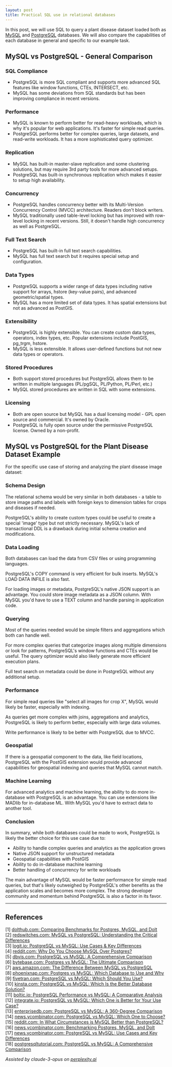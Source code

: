 ```yaml
---
layout: post
title: Practical SQL use in relational databases
---
```


In this post, we will use SQL to query a plant disease dataset loaded both as [MySQL](https://www.mysql.com/) and [PostgreSQL](https://www.postgresql.org/) databases. We will also compare the capabilities of each database in general and specific to our example task.

## MySQL vs PostgreSQL - General Comparison

### SQL Compliance
- PostgreSQL is more SQL compliant and supports more advanced SQL features like window functions, CTEs, INTERSECT, etc.
- MySQL has some deviations from SQL standards but has been improving compliance in recent versions.

### Performance
- MySQL is known to perform better for read-heavy workloads, which is why it's popular for web applications. It's faster for simple read queries.
- PostgreSQL performs better for complex queries, large datasets, and read-write workloads. It has a more sophisticated query optimizer.

### Replication
- MySQL has built-in master-slave replication and some clustering solutions, but may require 3rd party tools for more advanced setups.
- PostgreSQL has built-in synchronous replication which makes it easier to setup high availability.

### Concurrency
- PostgreSQL handles concurrency better with its Multi-Version Concurrency Control (MVCC) architecture. Readers don't block writers.
- MySQL traditionally used table-level locking but has improved with row-level locking in recent versions. Still, it doesn't handle high concurrency as well as PostgreSQL.

### Full Text Search
- PostgreSQL has built-in full text search capabilities.
- MySQL has full text search but it requires special setup and configuration.

### Data Types
- PostgreSQL supports a wider range of data types including native support for arrays, hstore (key-value pairs), and advanced geometric/spatial types.
- MySQL has a more limited set of data types. It has spatial extensions but not as advanced as PostGIS.

### Extensibility
- PostgreSQL is highly extensible. You can create custom data types, operators, index types, etc. Popular extensions include PostGIS, pg_trgm, hstore.
- MySQL is less extensible. It allows user-defined functions but not new data types or operators.

### Stored Procedures
- Both support stored procedures but PostgreSQL allows them to be written in multiple languages (PL/pgSQL, PL/Python, PL/Perl, etc.)
- MySQL stored procedures are written in SQL with some extensions.

### Licensing
- Both are open source but MySQL has a dual licensing model - GPL open source and commercial. It's owned by Oracle.
- PostgreSQL is fully open source under the permissive PostgreSQL license. Owned by a non-profit.

## MySQL vs PostgreSQL for the Plant Disease Dataset Example

For the specific use case of storing and analyzing the plant disease image dataset:

### Schema Design
The relational schema would be very similar in both databases - a table to store image paths and labels with foreign keys to dimension tables for crops and diseases if needed.

PostgreSQL's ability to create custom types could be useful to create a special 'image' type but not strictly necessary. MySQL's lack of transactional DDL is a drawback during initial schema creation and modifications.

### Data Loading
Both databases can load the data from CSV files or using programming languages. 

PostgreSQL's COPY command is very efficient for bulk inserts. MySQL's LOAD DATA INFILE is also fast.

For loading images or metadata, PostgreSQL's native JSON support is an advantage. You could store image metadata as a JSON column. With MySQL you'd have to use a TEXT column and handle parsing in application code.

### Querying
Most of the queries needed would be simple filters and aggregations which both can handle well.

For more complex queries that categorize images along multiple dimensions or look for patterns, PostgreSQL's window functions and CTEs would be useful. The query optimizer would also likely generate more efficient execution plans.

Full text search on metadata could be done in PostgreSQL without any additional setup.

### Performance
For simple read queries like "select all images for crop X", MySQL would likely be faster, especially with indexing.

As queries get more complex with joins, aggregations and analytics, PostgreSQL is likely to perform better, especially with large data volumes.

Write performance is likely to be better with PostgreSQL due to MVCC.

### Geospatial
If there is a geospatial component to the data, like field locations, PostgreSQL with the PostGIS extension would provide advanced capabilities for geospatial indexing and queries that MySQL cannot match.

### Machine Learning
For advanced analytics and machine learning, the ability to do more in-database with PostgreSQL is an advantage. You can use extensions like MADlib for in-database ML. With MySQL you'd have to extract data to another tool.

### Conclusion
In summary, while both databases could be made to work, PostgreSQL is likely the better choice for this use case due to:

- Ability to handle complex queries and analytics as the application grows
- Native JSON support for unstructured metadata
- Geospatial capabilities with PostGIS
- Ability to do in-database machine learning
- Better handling of concurrency for write workloads

The main advantage of MySQL would be faster performance for simple read queries, but that's likely outweighed by PostgreSQL's other benefits as the application scales and becomes more complex. The strong developer community and momentum behind PostgreSQL is also a factor in its favor.

---
## References

[1] <a id="ref-1"></a> [dolthub.com: Comparing Benchmarks for Postgres, MySQL, and Dolt](https://www.dolthub.com/blog/2023-12-15-benchmarking-postgres-mysql-dolt/)  
[2] <a id="ref-2"></a> [redswitches.com: MySQL vs PostgreSQL: Understanding the Critical Differences](https://www.redswitches.com/blog/mysql-vs-postgresql/)  
[3] <a id="ref-3"></a> [logit.io: PostgreSQL vs MySQL: Use Cases & Key Differences](https://logit.io/blog/post/postgresql-vs-mysql-use-cases-attributes-to-help-you-choose/)  
[4] <a id="ref-4"></a> [reddit.com: Why Do You Choose MySQL Over Postgres?](https://www.reddit.com/r/node/comments/rv6u8u/why_do_you_choose_mysql_over_postgres/)  
[5] <a id="ref-5"></a> [dbvis.com: PostgreSQL vs MySQL: A Comprehensive Comparison](https://www.dbvis.com/thetable/postgresql-vs-mysql/)  
[6] <a id="ref-6"></a> [bytebase.com: Postgres vs MySQL: The Ultimate Comparison](https://www.bytebase.com/blog/postgres-vs-mysql/)  
[7] <a id="ref-7"></a> [aws.amazon.com: The Difference Between MySQL vs PostgreSQL](https://aws.amazon.com/compare/the-difference-between-mysql-vs-postgresql/)  
[8] <a id="ref-8"></a> [phoenixnap.com: Postgres vs MySQL: Which Database to Use and Why](https://phoenixnap.com/kb/postgres-vs-mysql)  
[9] <a id="ref-9"></a> [fivetran.com: PostgreSQL vs MySQL: Which Should You Use?](https://www.fivetran.com/blog/postgresql-vs-mysql)  
[10] <a id="ref-10"></a> [kinsta.com: PostgreSQL vs MySQL: Which Is the Better Database Solution?](https://kinsta.com/blog/postgresql-vs-mysql/)  
[11] <a id="ref-11"></a> [boltic.io: PostgreSQL Performance vs MySQL: A Comparative Analysis](https://www.boltic.io/blog/postgresql-performance-vs-mysql)  
[12] <a id="ref-12"></a> [integrate.io: PostgreSQL vs MySQL: Which One is Better for Your Use Case?](https://www.integrate.io/blog/postgresql-vs-mysql-which-one-is-better-for-your-use-case/)  
[13] <a id="ref-13"></a> [enterprisedb.com: PostgreSQL vs MySQL: A 360-Degree Comparison](https://www.enterprisedb.com/blog/postgresql-vs-mysql-360-degree-comparison-syntax-performance-scalability-and-features)  
[14] <a id="ref-14"></a> [news.ycombinator.com: PostgreSQL vs MySQL: Which One to Choose?](https://news.ycombinator.com/item?id=35599118)  
[15] <a id="ref-15"></a> [reddit.com: In What Circumstances is MySQL Better than PostgreSQL?](https://www.reddit.com/r/PostgreSQL/comments/tldork/in_what_circumstances_is_mysql_better_than/)  
[16] <a id="ref-16"></a> [news.ycombinator.com: Benchmarking Postgres, MySQL, and Dolt](https://news.ycombinator.com/item?id=35906604)  
[17] <a id="ref-17"></a> [news.ycombinator.com: PostgreSQL vs MySQL: Use Cases and Key Differences](https://news.ycombinator.com/item?id=36945115)  
[18] <a id="ref-18"></a> [postgresqltutorial.com: PostgreSQL vs MySQL: A Comprehensive Comparison](https://www.postgresqltutorial.com/postgresql-tutorial/postgresql-vs-mysql/)  

_Assisted by claude-3-opus on [perplexity.ai](https://perplexity.ai)_

<!-- -------------------------------------------------------------- -->
<!-- 
sequence: renumber, accumulate, format

to increment numbers, use multiple cursors then emmet shortcuts

regex...
\[(\d+)\]
to
 [[$1](#ref-$1)]

regex...
\[(\d+)\] (.*)
to
[$1] <a id="ref-$1"></a> [display text]($2)  

change "Citations:" to "## References"
-->
<!-- 
Include images like this:  
<figure style="text-align: center; width:100%;">
    <img src="{{site.baseurl}}/images/experimenting_files/experimenting_18_1.svg" alt="___" style="max-width:90%; 
    height: auto; margin:3% auto; display:block;">
    <figcaption>___</figcaption>
</figure> 
-->
<!-- 
Include code snippets like this:  
```python 
def square(x):
    return x**2
``` 
-->
<!-- 
Cite like this [[2](#ref-2)], and this [[3](#ref-3)]. Use two extra spaces at end of each line for line break
---
### References  
[1] <a id="ref-1"></a> [display text](hyperlink)  
[2] <a id="ref-2"></a> [display text](hyperlink) 
[3] <a id="ref-3"></a> [display text](hyperlink)   
-->
<!-- -------------------------------------------------------------- -->